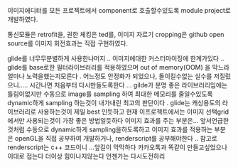 이미지에디터를 모든 프로젝트에서 component로 호출할수있도록
module project로 개발하였다.

통신모듈은 retrofit을,
권한 체킹은 ted를,
이미지 자르기 cropping은 github open source를
이미지 회전효과는 직접 구현하였다.

glide를 너무무분별하게 사용한나머지 ..
이미지에대한 커스터마이징에 한계가있다 ..
glide를 base로한 필터라이브러리를 적용하였으며
out of memory(OOM) 을 막느라 얼마나 노력을했는지모른다 .
어느정도 안정화가 되었으나, 돌이킬수없는 실수를 저질렀으니.....
시간나면 처음부터 다시만들도록한다 ...
gilde가 분명 좋은 라이브러리임에는 틀림이없지만
수동으로 image를 sampling 하여 최대한 메모리를 줄일수있도록 dynamic하게 sampling 하는것이
내가내린 최고의 판단이다 .
glide는 캐싱용도의 라이브러리로 사용하는것이 제일 best 인듯하고
현재 이프로젝트에서는 이미지 선택grid에서만 사용되는것이 가장 좋은 방법일듯하다
이미지 효과를 주는 부분은... 앞서언급한것처럼 수동으로 dynamic하게 sampling을하도록하고
이미지 효과를 적용하는 부분은 openGL을 직접 공부하여 개발하거나, renderscript를 공부해야한다 ..
참고로 renderscript는 c++ 코드이니 ...앞길이 막막하다
카카오톡과 똑같이 만들고싶었으나 이대로 접는다 더이상 힘이나지않는다
언젠가는 다시도전하리
